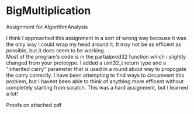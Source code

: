 # BigMultiplication
Assignment for AlgorithmAnalysis

I think I approached this assignment in a sort of wrong way because it was the only way I could wrap my head around it.
It may not be as efficent as possible, but it does seem to be working.  
Most of the program's code is in the partialprod32 function which i slightly changed from your prototype.
I added a uint32_t return type and a "inherited carry" parameter that is used in a round about way to propogate the carry correctly.
I have been attempting to find ways to circumvent this problem, but I havent been able to think of anything more efficent without completely starting from scratch.
This was a hard assignment, but I learned a lot!

Proofs on attached pdf
